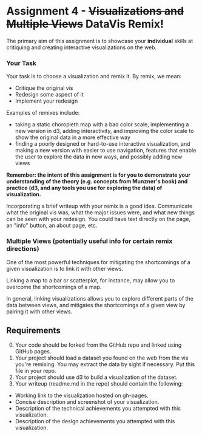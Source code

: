 Assignment 4 - ~~Visualizations and Multiple Views~~ DataVis Remix!  
===

The primary aim of this assignment is to showcase your **individual** skills at critiquing and creating interactive visualizations on the web.

### Your Task

Your task is to choose a visualization and remix it.
By remix, we mean:

- Critique the original vis
- Redesign some aspect of it
- Implement your redesign

Examples of remixes include:
- taking a static choropleth map with a bad color scale, implementing a new version in d3, adding interactivity, and improving the color scale to show the original data in a more effective way
- finding a poorly designed or hard-to-use interactive visualization, and making a new version with easier to use navigation, features that enable the user to explore the data in new ways, and possibly adding new views

**Remember: the intent of this assignment is for you to demonstrate your understanding of the theory (e.g. concepts from Munzner's book) and practice (d3, and any tools you use for exploring the data) of visualization.**

Incorporating a brief writeup with your remix is a good idea.
Communicate what the original vis was, what the major issues were, and what new things can be seen with your redesign.
You could have text directly on the page, an "info" button, an about page, etc.

### Multiple Views (potentially useful info for certain remix directions)
One of the most powerful techniques for mitigating the shortcomings of a given visualization is to link it with other views.

Linking a map to a bar or scatterplot, for instance, may allow you to overcome the shortcomings of a map.

In general, linking visualizations allows you to explore different parts of the data between views, and mitigates the shortcomings of a given view by pairing it with other views.

Requirements
---

0. Your code should be forked from the GitHub repo and linked using GitHub pages.
1. Your project should load a dataset you found on the web from the vis you're remixing. You may extract the data by sight if necessary. Put this file in your repo.
2. Your project should use d3 to build a visualization of the dataset. 
3. Your writeup (readme.md in the repo) should contain the following:

- Working link to the visualization hosted on gh-pages.
- Concise description and screenshot of your visualization.
- Description of the technical achievements you attempted with this visualization.
- Description of the design achievements you attempted with this visualization.